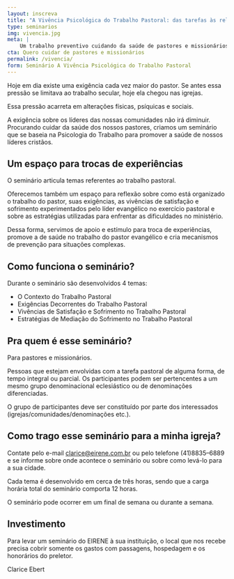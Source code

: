 ```yaml
---
layout: inscreva
title: "A Vivência Psicológica do Trabalho Pastoral: das tarefas às relações interpessoais"
type: seminarios
img: vivencia.jpg
meta: |
    Um trabalho preventivo cuidando da saúde de pastores e missionários baseado na psicologia do trabalho.
cta: Quero cuidar de pastores e missionários
permalink: /vivencia/
form: Seminário A Vivência Psicológica do Trabalho Pastoral
---
```



Hoje em dia existe uma exigência cada vez maior do pastor. Se antes essa pressão se limitava ao trabalho secular, hoje ela chegou nas igrejas.

Essa pressão acarreta em alterações físicas, psíquicas e sociais.

A exigência sobre os líderes das nossas comunidades não irá diminuir. Procurando cuidar da saúde dos nossos pastores, criamos um seminário que se baseia na Psicologia do Trabalho para promover a saúde de nossos líderes cristãos.

## Um espaço para trocas de experiências

O seminário articula temas referentes ao trabalho pastoral.

Oferecemos também um espaço para reflexão sobre como está organizado o trabalho do pastor, suas exigências, as vivências de satisfação e sofrimento experimentados pelo líder evangélico no exercício pastoral e sobre as estratégias utilizadas para enfrentar as dificuldades no ministério.

Dessa forma, servimos de apoio e estímulo para troca de experiências, promove a de saúde no trabalho do pastor evangélico e cria mecanismos de prevenção para situações complexas.

## Como funciona o seminário?

Durante o seminário são desenvolvidos 4 temas:

* O Contexto do Trabalho Pastoral
* Exigências Decorrentes do Trabalho Pastoral
* Vivências de Satisfação e Sofrimento no Trabalho Pastoral
* Estratégias de Mediação do Sofrimento no Trabalho Pastoral

## Pra quem é esse seminário?

Para pastores e missionários.

Pessoas que estejam envolvidas com a tarefa pastoral de alguma forma, de tempo integral ou parcial. Os participantes podem ser pertencentes a um mesmo grupo denominacional eclesiástico ou de denominações diferenciadas.

O grupo de participantes deve ser constituído por parte dos interessados (igrejas/comunidades/denominações etc.).

## Como trago esse seminário para a minha igreja?

Contate pelo e-mail clarice@eirene.com.br ou pelo telefone (41)8835–6889 e se informe sobre onde acontece o seminário ou sobre como levá-lo para a sua cidade.

Cada tema é desenvolvido em cerca de três horas, sendo que a carga horária total do seminário comporta 12 horas.

O seminário pode ocorrer em um final de semana ou durante a semana.

## Investimento

Para levar um seminário do EIRENE à sua instituição, o local que nos recebe precisa cobrir somente os gastos com passagens, hospedagem e os honorários do preletor.

Clarice Ebert

